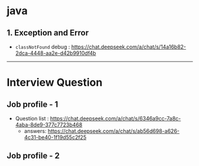 # java
## 1. Exception and Error
- `classNotFound` debug : https://chat.deepseek.com/a/chat/s/14a16b82-2dca-4448-aa2e-d42b9910df4b

---
# Interview Question
## Job profile - 1
- Question list : https://chat.deepseek.com/a/chat/s/6346a9cc-7a8c-4aba-8de9-377c7723b468
  - answers: https://chat.deepseek.com/a/chat/s/ab56d698-a626-4c31-be40-1f19d55c2f25

## Job profile - 2